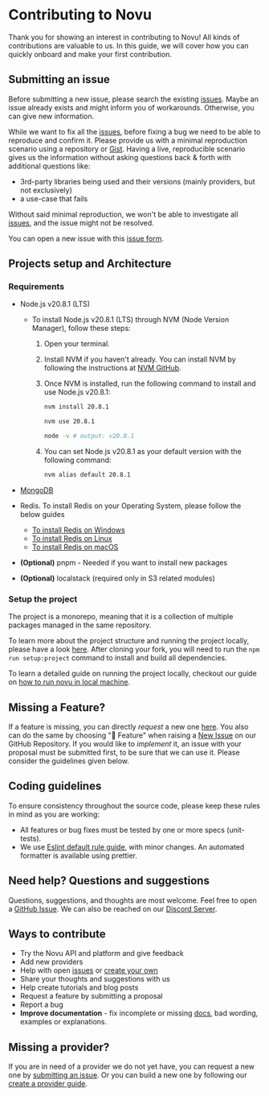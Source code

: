 # Contributing to Novu

Thank you for showing an interest in contributing to Novu! All kinds of contributions are valuable to us. In this guide, we will cover how you can quickly onboard and make your first contribution.

## Submitting an issue

Before submitting a new issue, please search the existing [issues](https://github.com/novuhq/novu/issues). Maybe an issue already exists and might inform you of workarounds. Otherwise, you can give new information.

While we want to fix all the [issues](https://github.com/novuhq/novu/issues), before fixing a bug we need to be able to reproduce and confirm it. Please provide us with a minimal reproduction scenario using a repository or [Gist](https://gist.github.com/). Having a live, reproducible scenario gives us the information without asking questions back & forth with additional questions like:

- 3rd-party libraries being used and their versions (mainly providers, but not exclusively)
- a use-case that fails

Without said minimal reproduction, we won't be able to investigate all [issues](https://github.com/novuhq/novu/issues), and the issue might not be resolved.

You can open a new issue with this [issue form](https://github.com/novuhq/novu/issues/new).

## Projects setup and Architecture

### Requirements

- Node.js v20.8.1 (LTS)

  - To install Node.js v20.8.1 (LTS) through NVM (Node Version Manager), follow these steps:

    1. Open your terminal.

    2. Install NVM if you haven't already. You can install NVM by following the instructions at [NVM GitHub](https://github.com/nvm-sh/nvm).

    3. Once NVM is installed, run the following command to install and use Node.js v20.8.1:

       ```bash
       nvm install 20.8.1

       nvm use 20.8.1

       node -v # output: v20.8.1
       ```

    4. You can set Node.js v20.8.1 as your default version with the following command:

       ```bash
       nvm alias default 20.8.1

       ```

- [MongoDB](https://www.mongodb.com/try/download/community)
- Redis. To install Redis on your Operating System, please follow the below guides
  - [To install Redis on Windows](https://redis.io/docs/getting-started/installation/install-redis-on-windows/)
  - [To install Redis on Linux](https://redis.io/docs/getting-started/installation/install-redis-on-linux/)
  - [To install Redis on macOS](https://redis.io/docs/getting-started/installation/install-redis-on-mac-os/)
- **(Optional)** pnpm - Needed if you want to install new packages
- **(Optional)** localstack (required only in S3 related modules)

### Setup the project

The project is a monorepo, meaning that it is a collection of multiple packages managed in the same repository.

To learn more about the project structure and running the project locally, please have a look [here](https://docs.novu.co/community-support/introduction#run-novu-locally?utm_campaign=github-contrib).
After cloning your fork, you will need to run the `npm run setup:project` command to install and build all dependencies.

To learn a detailed guide on running the project locally, checkout our guide on [how to run novu in local machine](https://docs.novu.co/community/run-in-local-machine?utm_campaign=github-contrib).

## Missing a Feature?

If a feature is missing, you can directly _request_ a new one [here](https://github.com/novuhq/novu/issues/new?assignees=&labels=feature&template=feature_request.yml&title=%F0%9F%9A%80+Feature%3A+). You also can do the same by choosing "🚀 Feature" when raising a [New Issue](https://github.com/novuhq/novu/issues/new/choose) on our GitHub Repository.
If you would like to _implement_ it, an issue with your proposal must be submitted first, to be sure that we can use it. Please consider the guidelines given below.

## Coding guidelines

To ensure consistency throughout the source code, please keep these rules in mind as you are working:

- All features or bug fixes must be tested by one or more specs (unit-tests).
- We use [Eslint default rule guide](https://eslint.org/docs/rules/), with minor changes. An automated formatter is available using prettier.

## Need help? Questions and suggestions

Questions, suggestions, and thoughts are most welcome. Feel free to open a [GitHub Issue](https://github.com/novuhq/novu/issues/new/choose). We can also be reached on our [Discord Server](https://discord.novu.co).

## Ways to contribute

- Try the Novu API and platform and give feedback
- Add new providers
- Help with open [issues](https://github.com/novuhq/novu/issues) or [create your own](https://github.com/novuhq/novu/issues/new/choose)
- Share your thoughts and suggestions with us
- Help create tutorials and blog posts
- Request a feature by submitting a proposal
- Report a bug
- **Improve documentation** - fix incomplete or missing [docs](https://docs.novu.co/?utm_campaign=github-contrib), bad wording, examples or explanations.

## Missing a provider?
If you are in need of a provider we do not yet have, you can request a new one by [submitting an issue](#submitting-an-issue). Or you can build a new one by following our [create a provider guide](https://docs.novu.co/community/add-a-new-provider?utm_campaign=github-contrib).
